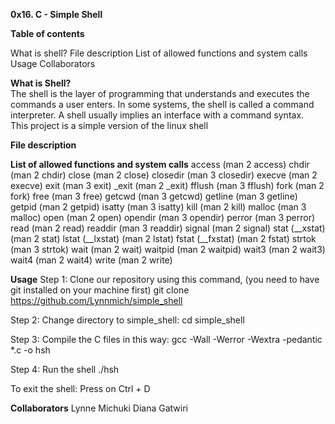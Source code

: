 **0x16. C - Simple Shell**  

**Table of contents**  

What is shell?
File description
List of allowed functions and system calls
Usage
Collaborators  

**What is Shell?**  
The shell is the layer of programming that understands and executes the commands a user enters. In some systems, the shell is called a command interpreter. 
A shell usually implies an interface with a command syntax.   
This project is a simple version of the linux shell  

**File description**

**List of allowed functions and system calls**
access (man 2 access)
chdir (man 2 chdir)
close (man 2 close)
closedir (man 3 closedir)
execve (man 2 execve)
exit (man 3 exit)
_exit (man 2 _exit)
fflush (man 3 fflush)
fork (man 2 fork)
free (man 3 free)
getcwd (man 3 getcwd)
getline (man 3 getline)
getpid (man 2 getpid)
isatty (man 3 isatty)
kill (man 2 kill)
malloc (man 3 malloc)
open (man 2 open)
opendir (man 3 opendir)
perror (man 3 perror)
read (man 2 read)
readdir (man 3 readdir)
signal (man 2 signal)
stat (__xstat) (man 2 stat)
lstat (__lxstat) (man 2 lstat)
fstat (__fxstat) (man 2 fstat)
strtok (man 3 strtok)
wait (man 2 wait)
waitpid (man 2 waitpid)
wait3 (man 2 wait3)
wait4 (man 2 wait4)
write (man 2 write)

**Usage** 
Step 1: Clone our repository using this command, (you need to have git installed on your machine first)
git clone https://github.com/Lynnmich/simple_shell 

Step 2: Change directory to simple_shell:
cd simple_shell 

Step 3: Compile the C files in this way:
gcc -Wall -Werror -Wextra -pedantic *.c -o hsh 

Step 4: Run the shell
./hsh 

To exit the shell:
Press on Ctrl + D   

**Collaborators**
Lynne Michuki
Diana Gatwiri


